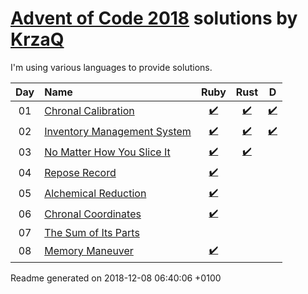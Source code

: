[Advent of Code 2018](https://adventofcode.com) solutions by [KrzaQ][kq]
========================

I'm using various languages to provide solutions.

| Day | Name | Ruby | Rust | D |
|:---:|:---|:---:|:---:|:---:|
| 01 | [Chronal Calibration][day01] | [:heavy_check_mark:](solutions/day01/main.rb) | [:heavy_check_mark:](solutions/day01/rust/src/main.rs) | [:heavy_check_mark:](solutions/day01/main.d) |
| 02 | [Inventory Management System][day02] | [:heavy_check_mark:](solutions/day02/main.rb) | [:heavy_check_mark:](solutions/day02/rust/src/main.rs) | [:heavy_check_mark:](solutions/day02/dlang/source/main.d) |
| 03 | [No Matter How You Slice It][day03] | [:heavy_check_mark:](solutions/day03/main.rb) | [:heavy_check_mark:](solutions/day03/rust/src/main.rs) |  |
| 04 | [Repose Record][day04] | [:heavy_check_mark:](solutions/day04/main.rb) |  |  |
| 05 | [Alchemical Reduction][day05] | [:heavy_check_mark:](solutions/day05/main.rb) |  |  |
| 06 | [Chronal Coordinates][day06] | [:heavy_check_mark:](solutions/day06/main.rb) |  |  |
| 07 | [The Sum of Its Parts][day07] |  |  |  |
| 08 | [Memory Maneuver][day08] | [:heavy_check_mark:](solutions/day08/main.rb) |  |  |

[day01]: https://adventofcode.com/2018/day/1
[day02]: https://adventofcode.com/2018/day/2
[day03]: https://adventofcode.com/2018/day/3
[day04]: https://adventofcode.com/2018/day/4
[day05]: https://adventofcode.com/2018/day/5
[day06]: https://adventofcode.com/2018/day/6
[day07]: https://adventofcode.com/2018/day/7
[day08]: https://adventofcode.com/2018/day/8

[kq]: https://dev.krzaq.cc

Readme generated on 2018-12-08 06:40:06 +0100